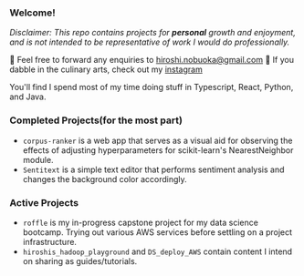 ### Welcome!

_Disclaimer: This repo contains projects for **personal** growth and enjoyment, and is not intended to be representative of work I would do professionally._  

:email: Feel free to forward any enquiries to hiroshi.nobuoka@gmail.com 
:dango: If you dabble in the culinary arts, check out my [instagram](https://www.instagram.com/roshmadosh/)  

You'll find I spend most of my time doing stuff in Typescript, React, Python, and Java.  

### Completed Projects(for the most part)
- `corpus-ranker` is a web app that serves as a visual aid for observing the effects of adjusting hyperparameters for scikit-learn's NearestNeighbor module. 
- `Sentitext` is a simple text editor that performs sentiment analysis and changes the background color accordingly.  

### Active Projects
- `roffle` is my in-progress capstone project for my data science bootcamp. Trying out various AWS services before settling on a project infrastructure.
- `hiroshis_hadoop_playground` and `DS_deploy_AWS` contain content I intend on sharing as guides/tutorials. 
